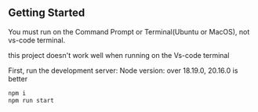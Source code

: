 ## Getting Started

You must run on the Command Prompt or Terminal(Ubuntu or MacOS), not vs-code terminal.

this project doesn't work well when running on the Vs-code terminal

First, run the development server:
Node version: over 18.19.0, 20.16.0 is better
```bash
npm i
npm run start
```